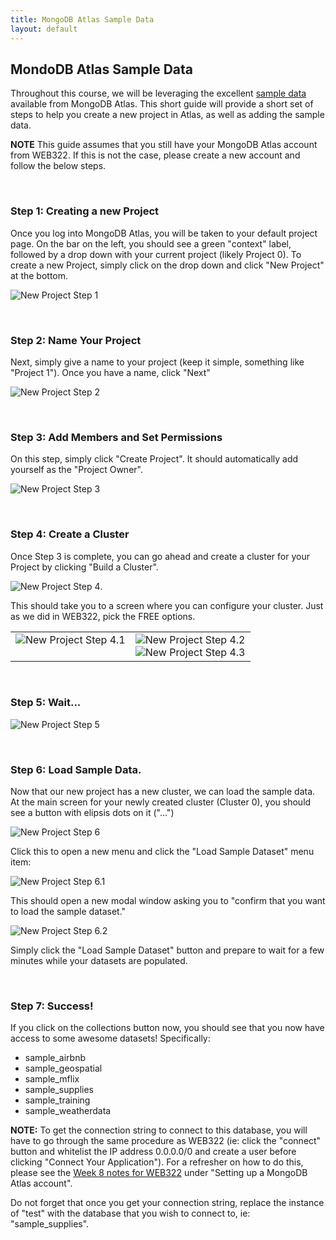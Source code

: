 ```yaml
---
title: MongoDB Atlas Sample Data
layout: default
---
```


## MondoDB Atlas Sample Data

Throughout this course, we will be leveraging the excellent [sample data](https://docs.atlas.mongodb.com/sample-data/available-sample-datasets/) available from MongoDB Atlas.  This short guide will provide a short set of steps to help you create a new project in Atlas, as well as adding the sample data. 

**NOTE** This guide assumes that you still have your MongoDB Atlas account from WEB322.  If this is not the case, please create a new account and follow the below steps.

<br>

### Step 1: Creating a new Project

Once you log into MongoDB Atlas, you will be taken to your default project page.  On the bar on the left, you should see a green "context" label, followed by a drop down with your current project (likely Project 0).  To create a new Project, simply click on the drop down and click "New Project" at the bottom.

![New Project Step 1](/media/atlas-new-project-1.png)

<br>

### Step 2: Name Your Project

Next, simply give a name to your project (keep it simple, something like "Project 1").  Once you have a name, click "Next"

![New Project Step 2](/media/atlas-new-project-3.png)

<br>

### Step 3: Add Members and Set Permissions

On this step, simply click "Create Project".  It should automatically add yourself as the "Project Owner".

![New Project Step 3](/media/atlas-new-project-4.png)

<br>

### Step 4: Create a Cluster

Once Step 3 is complete, you can go ahead and create a cluster for your Project by clicking "Build a Cluster".

![New Project Step 4](/media/atlas-new-project-5.png).

This should take you to a screen where you can configure your cluster.  Just as we did in WEB322, pick the FREE options.

<table>
<tr>
<td valign="top">
<img src="/media/atlas-new-project-6.png" alt="New Project Step 4.1">
</td>
<td>
<img src="/media/atlas-new-project-7.png" alt="New Project Step 4.2"><br>
<img src="/media/atlas-new-project-8.png" alt="New Project Step 4.3"><br>
</td>
</tr>
</table>

<br>

### Step 5: Wait...

![New Project Step 5](/media/atlas-new-project-9.png)

<br>

### Step 6: Load Sample Data.

Now that our new project has a new cluster, we can load the sample data.  At the main screen for your newly created cluster (Cluster 0), you should see a button with elipsis dots on it ("...")

![New Project Step 6](/media/atlas-new-project-10.png)

Click this to open a new menu and click the "Load Sample Dataset" menu item:

![New Project Step 6.1](/media/atlas-new-project-11.png)

This should open a new modal window asking you to "confirm that you want to load the sample dataset."

![New Project Step 6.2](/media/atlas-new-project-12.png)

Simply click the "Load Sample Dataset" button and prepare to wait for a few minutes while your datasets are populated.

<br>

### Step 7: Success!

If you click on the collections button now, you should see that you now have access to some awesome datasets!  Specifically:

* sample_airbnb
* sample_geospatial
* sample_mflix
* sample_supplies
* sample_training
* sample_weatherdata

**NOTE:** To get the connection string to connect to this database, you will have to go through the same procedure as WEB322 (ie: click the "connect" button and whitelist the IP address 0.0.0.0/0 and create a user before clicking "Connect Your Application").  For a refresher on how to do this, please see the [Week 8 notes for WEB322](https://sictweb.github.io/web322/notes/week08) under "Setting up a MongoDB Atlas account".  

Do not forget that once you get your connection string, replace the instance of "test" with the database that you wish to connect to, ie: "sample_supplies".





